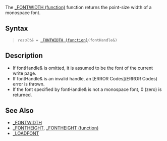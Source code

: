The [_FONTWIDTH (function)](_FONTWIDTH (function)) function returns the point-size width of a monospace font.


## Syntax

> <code>*result&* = [_FONTWIDTH (function)](_FONTWIDTH (function))(fontHandle&)</code>


## Description

* If fontHandle& is omitted, it is assumed to be the font of the current write page.
* If fontHandle& is an invalid handle, an [ERROR Codes](ERROR Codes) error is thrown.
* If the font specified by fontHandle& is not a monospace font, 0 (zero) is returned.


## See Also

* [_FONTWIDTH](_FONTWIDTH)
* [_FONTHEIGHT](_FONTHEIGHT), [_FONTHEIGHT (function)](_FONTHEIGHT (function))
* [_LOADFONT](_LOADFONT)





